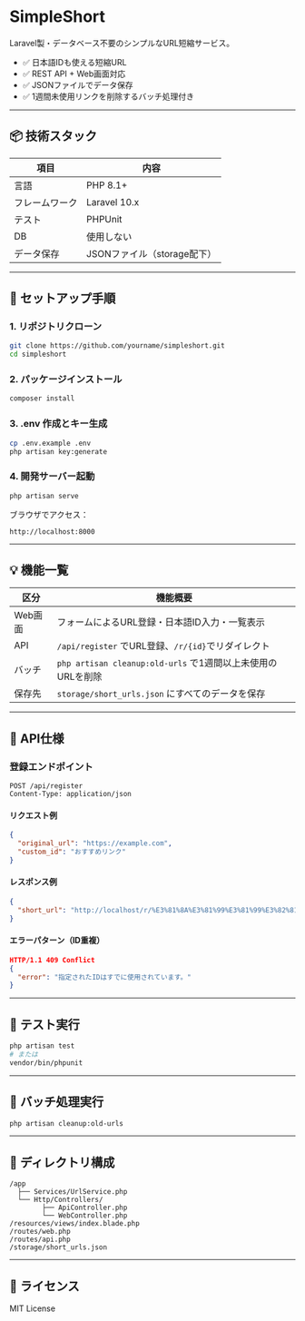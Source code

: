 # SimpleShort

Laravel製・データベース不要のシンプルなURL短縮サービス。

- ✅ 日本語IDも使える短縮URL
- ✅ REST API + Web画面対応
- ✅ JSONファイルでデータ保存
- ✅ 1週間未使用リンクを削除するバッチ処理付き

---

## 📦 技術スタック

| 項目           | 内容                  |
|----------------|-----------------------|
| 言語           | PHP 8.1+              |
| フレームワーク | Laravel 10.x          |
| テスト         | PHPUnit               |
| DB             | 使用しない            |
| データ保存     | JSONファイル（storage配下）|

---

## 🚀 セットアップ手順

### 1. リポジトリクローン

```bash
git clone https://github.com/yourname/simpleshort.git
cd simpleshort
```

### 2. パッケージインストール

```bash
composer install
```

### 3. .env 作成とキー生成

```bash
cp .env.example .env
php artisan key:generate
```

### 4. 開発サーバー起動

```bash
php artisan serve
```

ブラウザでアクセス：
```
http://localhost:8000
```

---

## 💡 機能一覧

| 区分    | 機能概要                                                                 |
|---------|--------------------------------------------------------------------------|
| Web画面 | フォームによるURL登録・日本語ID入力・一覧表示                          |
| API     | `/api/register` でURL登録、`/r/{id}`でリダイレクト                       |
| バッチ  | `php artisan cleanup:old-urls` で1週間以上未使用のURLを削除              |
| 保存先  | `storage/short_urls.json` にすべてのデータを保存                         |

---

## 📘 API仕様

### 登録エンドポイント

```http
POST /api/register
Content-Type: application/json
```

#### リクエスト例

```json
{
  "original_url": "https://example.com",
  "custom_id": "おすすめリンク"
}
```

#### レスポンス例

```json
{
  "short_url": "http://localhost/r/%E3%81%8A%E3%81%99%E3%81%99%E3%82%81%E3%83%AA%E3%83%B3%E3%82%AF"
}
```

#### エラーパターン（ID重複）

```json
HTTP/1.1 409 Conflict
{
  "error": "指定されたIDはすでに使用されています。"
}
```

---

## 🧪 テスト実行

```bash
php artisan test
# または
vendor/bin/phpunit
```

---

## 🧹 バッチ処理実行

```bash
php artisan cleanup:old-urls
```

---

## 📁 ディレクトリ構成

```
/app
  ├── Services/UrlService.php
  └── Http/Controllers/
        ├── ApiController.php
        └── WebController.php
/resources/views/index.blade.php
/routes/web.php
/routes/api.php
/storage/short_urls.json
```

---

## 📝 ライセンス

MIT License
